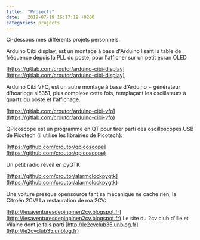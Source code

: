 ```yaml
---
title:  "Projects"
date:   2019-07-19 16:17:19 +0200
categories: projects
---
```

Ci-dessous mes différents projets personnels.

Arduino Cibi display, est un montage à base d'Arduino lisant la table de fréquence depuis la PLL du poste, pour l'afficher sur un petit écran OLED

[https://gitlab.com/croutor/arduino-cibi-display](https://gitlab.com/croutor/arduino-cibi-display)

Arduino Cibi VFO, est un autre montage à base d'Arduino + générateur d'hoarloge si5351, plus complexe cette fois, remplaçant les oscillateurs à quartz du poste et l'affichage.

[https://gitlab.com/croutor/arduino-cibi-vfo](https://gitlab.com/croutor/arduino-cibi-vfo)

QPicoscope est un programme en QT pour tirer parti des oscilloscopes USB de Picotech (il utilise les librairies de Picotech):

[https://github.com/croutor/qpicoscope](https://github.com/croutor/qpicoscope)

Un petit radio réveil en pyGTK:

[https://github.com/croutor/alarmclockpygtk](https://github.com/croutor/alarmclockpygtk)

Une voiture presque opensource tant sa mécanique ne cache rien, la Citroën 2CV! La restauration de ma 2CV:

[http://lesaventuresdepinpinen2cv.blogspot.fr](http://lesaventuresdepinpinen2cv.blogspot.fr)
Le site du 2cv club d'Ille et Vilaine dont je fais parti
[http://le2cvclub35.unblog.fr](http://le2cvclub35.unblog.fr)
